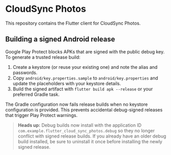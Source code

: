 # CloudSync Photos

This repository contains the Flutter client for CloudSync Photos.

## Building a signed Android release

Google Play Protect blocks APKs that are signed with the public debug key. To
generate a trusted release build:

1. Create a keystore (or reuse your existing one) and note the alias and
   passwords.
2. Copy `android/key.properties.sample` to `android/key.properties` and update
   the placeholders with your keystore details.
3. Build the signed artifact with `flutter build apk --release` or your
   preferred Gradle task.

The Gradle configuration now fails release builds when no keystore
configuration is provided. This prevents accidental debug-signed releases that
trigger Play Protect warnings.

> **Heads up:** Debug builds now install with the application ID
> `com.example.flutter_cloud_sync_photos.debug` so they no longer conflict with
> signed release builds. If you already have an older debug build installed, be
> sure to uninstall it once before installing the newly signed release.
